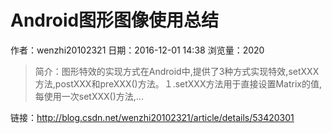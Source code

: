 # Android图形图像使用总结
作者：wenzhi20102321
日期：2016-12-01 14:38
浏览量：2020
> 简介：图形特效的实现方式在Android中,提供了3种方式实现特效,setXXX方法,postXXX和preXXX()方法。１.setXXX方法用于直接设置Matrix的值,每使用一次setXXX()方法,...

 链接：http://blog.csdn.net/wenzhi20102321/article/details/53420301
